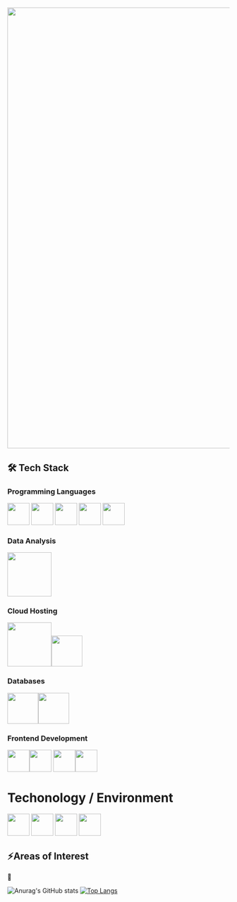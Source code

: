 # <img src="https://github.com/DeeHawk/TIS.io/blob/master/hawk.gif.gif" width="1000"/> 

 
## 🛠 Tech Stack 

### Programming Languages

<img src=https://cdn-icons-png.flaticon.com/512/7531/7531782.png width="50"/>  <img src=https://user-images.githubusercontent.com/26994982/228696321-32999e86-0ceb-4131-8f6a-10dcf5b6be5d.png width="50"/>  <img src=https://cdn-icons-png.flaticon.com/512/2535/2535543.png width="50"/>  <img src="https://cdn.jsdelivr.net/gh/devicons/devicon/icons/cplusplus/cplusplus-original.svg" width="50" />  <img src="https://cdn.jsdelivr.net/gh/devicons/devicon/icons/csharp/csharp-line.svg" width="50"/>
          

### Data Analysis
<img src="https://cdn.jsdelivr.net/gh/devicons/devicon/icons/numpy/numpy-original-wordmark.svg" width="100" />


### Cloud Hosting
<img src="https://cdn.jsdelivr.net/gh/devicons/devicon/icons/amazonwebservices/amazonwebservices-original-wordmark.svg" width="100" /><img src="https://cdn.jsdelivr.net/gh/devicons/devicon/icons/docker/docker-original-wordmark.svg" width="70" />
          

### Databases
<img src="https://cdn.jsdelivr.net/gh/devicons/devicon/icons/mysql/mysql-original-wordmark.svg" width="70"/><img src="https://cdn.jsdelivr.net/gh/devicons/devicon/icons/microsoftsqlserver/microsoftsqlserver-plain-wordmark.svg" width="70"/>
                   

### Frontend Development
<img src="https://cdn.jsdelivr.net/gh/devicons/devicon/icons/html5/html5-original-wordmark.svg" width="50" /><img src="https://cdn.jsdelivr.net/gh/devicons/devicon/icons/css3/css3-original-wordmark.svg" width="50" /> <img src="https://cdn.jsdelivr.net/gh/devicons/devicon/icons/codepen/codepen-plain.svg" width="50"/><img src="https://cdn.jsdelivr.net/gh/devicons/devicon/icons/vscode/vscode-original-wordmark.svg" width="50" />
          
# Techonology / Environment           
 <img src="https://cdn.jsdelivr.net/gh/devicons/devicon/icons/fedora/fedora-plain.svg" width="50"/>  <img src="https://cdn.jsdelivr.net/gh/devicons/devicon/icons/windows8/windows8-original.svg" width="50" />   <img src="https://cdn.jsdelivr.net/gh/devicons/devicon/icons/apple/apple-original.svg" width="50" />  <img src="https://cdn.jsdelivr.net/gh/devicons/devicon/icons/linux/linux-original.svg" width="50" />
          
          
                       

## ⚡Areas of Interest


🌟 

![Anurag's GitHub stats](https://github-readme-stats.vercel.app/api?username=deehawk&theme=aura&show_icons=true)
[![Top Langs](https://github-readme-stats.vercel.app/api/top-langs/?username=deehawk&layout=compact)](https://github.com/anuraghazra/github-readme-stats)
